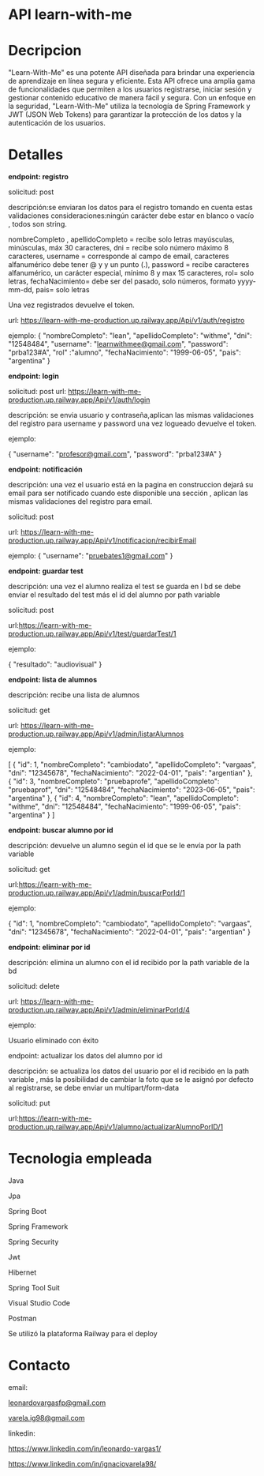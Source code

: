 # API learn-with-me


# Decripcion

"Learn-With-Me" es una potente API diseñada para brindar una experiencia de aprendizaje en línea segura y eficiente. Esta API ofrece una amplia gama de funcionalidades que permiten a los usuarios registrarse, iniciar sesión y gestionar contenido educativo de manera fácil y segura. Con un enfoque en la seguridad, "Learn-With-Me" utiliza la tecnología de Spring Framework y JWT (JSON Web Tokens) para garantizar la protección de los datos y la autenticación de los usuarios.

# Detalles

**endpoint: registro**

solicitud: post

descripción:se enviaran los datos para el registro tomando en cuenta estas validaciones
consideraciones:ningún carácter debe estar en blanco o vacío , todos son string.

nombreCompleto , apellidoCompleto = recibe solo letras mayúsculas, minúsculas, máx 30 caracteres,
dni = recibe solo número máximo 8 caracteres,
username = corresponde al campo de email, caracteres alfanumérico debe tener @ y y un punto (.),
password = recibe caracteres alfanumérico, un carácter especial, mínimo 8 y max 15 caracteres,
rol= solo letras,
fechaNacimiento= debe ser del pasado, solo números, formato yyyy-mm-dd,
pais= solo letras 

Una vez registrados devuelve el token.

url: https://learn-with-me-production.up.railway.app/Api/v1/auth/registro

ejemplo:
{
    "nombreCompleto": "lean",
    "apellidoCompleto": "withme",
    "dni": "12548484",
    "username": "learnwithmee@gmail.com",
    "password": "prba123#A",
    "rol" :"alumno",
    "fechaNacimiento": "1999-06-05",
    "pais": "argentina"
}

**endpoint: login**

solicitud: post
url: https://learn-with-me-production.up.railway.app/Api/v1/auth/login

descripción: se envia usuario y contraseña,aplican las mismas validaciones del registro para username y password
una vez logueado devuelve el token.

ejemplo:

{
    "username": "profesor@gmail.com",
    "password": "prba123#A"
}



**endpoint: notificación**

descripción: una vez el usuario está en la pagina en construccion dejará su email para
ser notificado cuando este disponible una sección , aplican las mismas validaciones del registro para email.

solicitud: post

url: https://learn-with-me-production.up.railway.app/Api/v1/notificacion/recibirEmail

ejemplo:
{
    "username": "pruebates1@gmail.com"
}



**endpoint: guardar test**

descripción: una vez el alumno realiza el test se guarda en l bd se debe enviar el resultado del test más el id del alumno por path variable

solicitud: post

url:https://learn-with-me-production.up.railway.app/Api/v1/test/guardarTest/1

ejemplo:

{
    "resultado": "audiovisual"
}

**endpoint: lista de alumnos**

descripción: recibe una lista de alumnos

solicitud: get

url: https://learn-with-me-production.up.railway.app/Api/v1/admin/listarAlumnos

ejemplo:

[
    {
        "id": 1,
        "nombreCompleto": "cambiodato",
        "apellidoCompleto": "vargaas",
        "dni": "12345678",
        "fechaNacimiento": "2022-04-01",
        "pais": "argentian"
    },
    {
        "id": 3,
        "nombreCompleto": "pruebaprofe",
        "apellidoCompleto": "pruebaprof",
        "dni": "12548484",
        "fechaNacimiento": "2023-06-05",
        "pais": "argentina"
    },
    {
        "id": 4,
        "nombreCompleto": "lean",
        "apellidoCompleto": "withme",
        "dni": "12548484",
        "fechaNacimiento": "1999-06-05",
        "pais": "argentina"
    }
]



**endpoint: buscar alumno por id**

descripción: devuelve un alumno según el id que se le envía por la path variable

solicitud: get

url:https://learn-with-me-production.up.railway.app/Api/v1/admin/buscarPorId/1

ejemplo:

{
    "id": 1,
    "nombreCompleto": "cambiodato",
    "apellidoCompleto": "vargaas",
    "dni": "12345678",
    "fechaNacimiento": "2022-04-01",
    "pais": "argentian"
}


**endpoint: eliminar por id**

descripción: elimina un alumno con el id recibido por la path variable de la bd

solicitud: delete

url: https://learn-with-me-production.up.railway.app/Api/v1/admin/eliminarPorId/4

ejemplo:

Usuario eliminado con éxito




endpoint: actualizar los datos del alumno por id 

descripción: se actualiza los datos del usuario por el id recibido en la path variable , más la posibilidad de cambiar la foto que se le asignó por defecto al registrarse, se debe enviar un multipart/form-data

solicitud: put

url:https://learn-with-me-production.up.railway.app/Api/v1/alumno/actualizarAlumnoPorID/1




# Tecnologia empleada

Java 

Jpa

Spring Boot

Spring Framework

Spring Security

Jwt

Hibernet

Spring Tool Suit

Visual Studio Code

Postman

Se utilizó la plataforma Railway para el deploy

# Contacto

email:

leonardovargasfp@gmail.com

varela.ig98@gmail.com

linkedin:

https://www.linkedin.com/in/leonardo-vargas1/

https://www.linkedin.com/in/ignaciovarela98/

